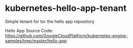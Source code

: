 # kubernetes-hello-app-tenant

Simple tenant for tor the hello app repository

Hello App Source Code: https://github.com/GoogleCloudPlatform/kubernetes-engine-samples/tree/master/hello-app
